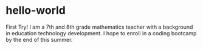 # hello-world
First Try!
I am a 7th and 8th grade mathematics teacher with a background in education technology development.  I hope to enroll in a coding bootcamp by the end of this summer.
